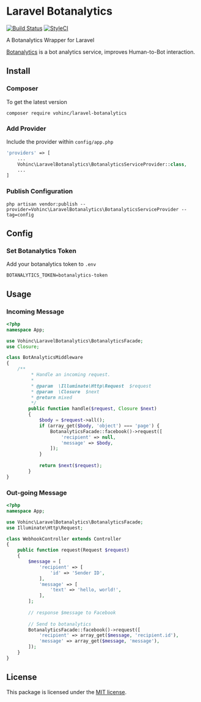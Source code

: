 # Laravel Botanalytics
[![Build Status](https://travis-ci.org/vohinc/laravel-botanalytics.svg)](https://travis-ci.org/vohinc/laravel-botanalytics)
[![StyleCI](https://styleci.io/repos/79917842/shield)](https://styleci.io/repos/79917842)

A Botanalytics Wrapper for Laravel

[Botanalytics](https://botanalytics.co/) is a bot analytics service, improves Human-to-Bot interaction.

## Install
### Composer
To get the latest version
```shell
composer require vohinc/laravel-botanalytics
```

### Add Provider
Include the provider within `config/app.php`
```php
'providers' => [
    ...
    Vohinc\LaravelBotanalytics\BotanalyticsServiceProvider::class,
    ...
]
```

### Publish Configuration
```shell
php artisan vendor:publish --provider=Vohinc\LaravelBotanalytics\BotanalyticsServiceProvider --tag=config
```
## Config
### Set Botanalytics Token
Add your botanalytics token to `.env`
```
BOTANALYTICS_TOKEN=botanalytics-token
```

## Usage

### Incoming Message

```php
<?php
namespace App;

use Vohinc\LaravelBotanalytics\BotanalyticsFacade;
use Closure;

class BotAnalyticsMiddleware
{
    /**
         * Handle an incoming request.
         *
         * @param  \Illuminate\Http\Request  $request
         * @param  \Closure  $next
         * @return mixed
         */
        public function handle($request, Closure $next)
        {
            $body = $request->all();
            if (array_get($body, 'object') === 'page') {
                BotanalyticsFacade::facebook()->request([
                    'recipient' => null,
                    'message' => $body,
                ]);
            }
    
            return $next($request);
        }
}

```

### Out-going Message
```php
<?php
namespace App;

use Vohinc\LaravelBotanalytics\BotanalyticsFacade;
use Illuminate\Http\Request;

class WebhookController extends Controller
{
    public function request(Request $request)
    {
        $message = [
            'recipient' => [
                'id' => 'Sender ID',    
            ],
            'message' => [
                'text' => 'hello, world!',    
            ],
        ];
        
        // response $message to Facebook
        
        // Send to botanalytics
        BotanalyticsFacade::facebook()->request([
            'recipient' => array_get($message, 'recipient.id'),
            'message' => array_get($message, 'message'),
        ]);
    }
}

```

## License
This package is licensed under the [MIT license](https://github.com/vohinc/laravel-botanalytics/blob/master/LICENSE).